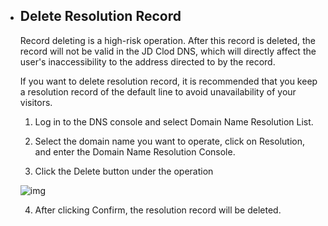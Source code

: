 - ## **Delete Resolution Record**

  Record deleting is a high-risk operation. After this record is deleted, the record will not be valid in the JD Clod DNS, which will directly affect the user's inaccessibility to the address directed to by the record.

  If you want to delete resolution record, it is recommended that you keep a resolution record of the default line to avoid unavailability of your visitors.

  1. Log in to the DNS console and select Domain Name Resolution List.

  2. Select the domain name you want to operate, click on Resolution, and enter the Domain Name Resolution Console.

  3. Click the Delete button under the operation

  ![img](file:///C:\Users\ZHANGJ~1\AppData\Local\Temp\msohtmlclip1\01\clip_image002.png)

  4. After clicking Confirm, the resolution record will be deleted.
